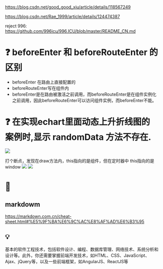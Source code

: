 https://blog.csdn.net/good_good_xiu/article/details/118567249

https://blog.csdn.net/Rae_1999/article/details/124474387

reject 996:
https://github.com/996icu/996.ICU/blob/master/README_CN.md

# ❓ beforeEnter 和 beforeRouteEnter 的区别
- beforeEnter 在路由上直接配置的
- beforeRouteEnter写在组件内
- beforeEnter是在路由被激活之前调用，而beforeRouteEnter是在组件实例化之前调用，因此beforeRouteEnter可以访问组件实例，而beforeEnter不能。

# ❓ 在实现echart里面动态上升折线图的案例时,显示 randomData 方法不存在. 
![](../../../assert/img/%E5%B1%8F%E5%B9%95%E6%88%AA%E5%9B%BE%202023-02-09%20172440.png)

打个断点，发现在draw方法内，this指向的是组件，但在定时器中 this指向的是window 
![](../../../assert/img/%E5%B1%8F%E5%B9%95%E6%88%AA%E5%9B%BE%202023-02-09%20172733.png)
![](../../../assert/img/%E5%B1%8F%E5%B9%95%E6%88%AA%E5%9B%BE%202023-02-09%20172850.png)

# 🚩
## markdowm
https://markdown.com.cn/cheat-sheet.html#%E5%9F%BA%E6%9C%AC%E8%AF%AD%E6%B3%95
## 💡
基本的软件工程技术，包括软件设计、编程、数据库管理、网络技术、系统分析和设计等。此外，你还需要掌握前端开发技术，如HTML、CSS、JavaScript、Ajax、jQuery等，以及一些前端框架，如AngularJS、ReactJS等
